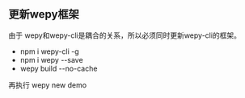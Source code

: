 ## 更新wepy框架
  由于 wepy和wepy-cli是耦合的关系，所以必须同时更新wepy-cli的框架。
  * npm i wepy-cli -g
  * npm i wepy --save
  * wepy build --no-cache
  
再执行 wepy new  demo
